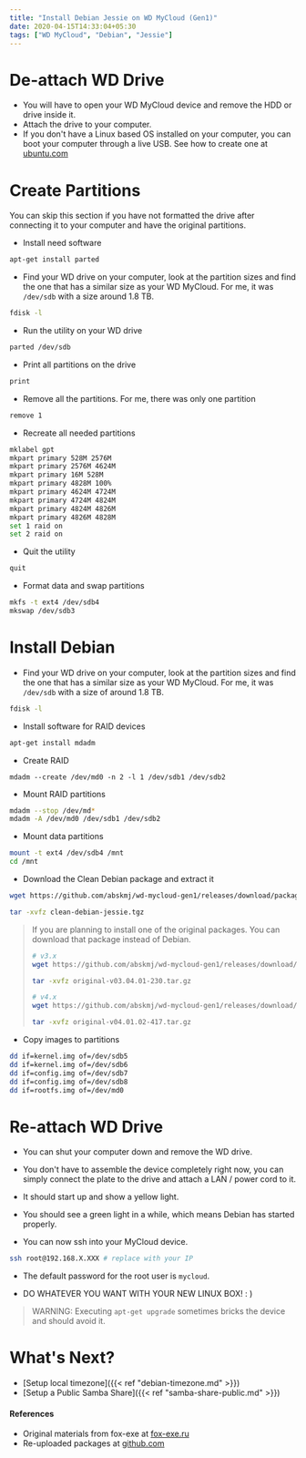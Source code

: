 ```yaml
---
title: "Install Debian Jessie on WD MyCloud (Gen1)"
date: 2020-04-15T14:33:04+05:30
tags: ["WD MyCloud", "Debian", "Jessie"]
---
```


# De-attach WD Drive
- You will have to open your WD MyCloud device and remove the HDD or drive inside it. 
- Attach the drive to your computer.
- If you don't have a Linux based OS installed on your computer, you can boot your computer through a live USB. See how to create one at [ubuntu.com](https://ubuntu.com/tutorials/tutorial-create-a-usb-stick-on-windows#1-overview)

# Create Partitions
You can skip this section if you have not formatted the drive after connecting it to your computer and have the original partitions.

- Install need software
```bash
apt-get install parted
```

- Find your WD drive on your computer, look at the partition sizes and find the one that has a similar size as your WD MyCloud. For me, it was `/dev/sdb` with a size around 1.8 TB.

```bash
fdisk -l
```

- Run the utility on your WD drive
```bash
parted /dev/sdb
```

- Print all partitions on the drive
```bash
print
```

- Remove all the partitions. For me, there was only one partition
```bash
remove 1
```

- Recreate all needed partitions
```bash
mklabel gpt
mkpart primary 528M 2576M
mkpart primary 2576M 4624M
mkpart primary 16M 528M
mkpart primary 4828M 100%
mkpart primary 4624M 4724M
mkpart primary 4724M 4824M
mkpart primary 4824M 4826M
mkpart primary 4826M 4828M
set 1 raid on
set 2 raid on
```
- Quit the utility
```bash
quit
```

- Format data and swap partitions
```bash
mkfs -t ext4 /dev/sdb4
mkswap /dev/sdb3
```

# Install Debian
- Find your WD drive on your computer, look at the partition sizes and find the one that has a similar size as your WD MyCloud. For me, it was `/dev/sdb` with a size of around 1.8 TB.

```bash
fdisk -l
```
- Install software for RAID devices

```bash
apt-get install mdadm
```
- Create RAID
```
mdadm --create /dev/md0 -n 2 -l 1 /dev/sdb1 /dev/sdb2
```

- Mount RAID partitions

```bash
mdadm --stop /dev/md*
mdadm -A /dev/md0 /dev/sdb1 /dev/sdb2
```

- Mount data partitions

```bash
mount -t ext4 /dev/sdb4 /mnt
cd /mnt
```

- Download the Clean Debian package and extract it

```bash
wget https://github.com/abskmj/wd-mycloud-gen1/releases/download/packages/clean-debian-jessie.tgz

tar -xvfz clean-debian-jessie.tgz
```
> If you are planning to install one of the original packages. You can download that package instead of Debian.
> 
> ```bash
> # v3.x
> wget https://github.com/abskmj/wd-mycloud-gen1/releases/download/packages/original-v03.04.01-230.tar.gz
> 
> tar -xvfz original-v03.04.01-230.tar.gz
> 
> # v4.x
> wget https://github.com/abskmj/wd-mycloud-gen1/releases/download/packages/original-v04.01.02-417.tar.gz
> 
> tar -xvfz original-v04.01.02-417.tar.gz
> ```

- Copy images to partitions

```bash
dd if=kernel.img of=/dev/sdb5
dd if=kernel.img of=/dev/sdb6
dd if=config.img of=/dev/sdb7
dd if=config.img of=/dev/sdb8
dd if=rootfs.img of=/dev/md0
```

# Re-attach WD Drive
- You can shut your computer down and remove the WD drive.

- You don't have to assemble the device completely right now, you can simply connect the plate to the drive and attach a LAN / power cord to it.

- It should start up and show a yellow light.
- You should see a green light in a while, which means Debian has started properly.
- You can now ssh into your MyCloud device.
```bash
ssh root@192.168.X.XXX # replace with your IP 
```

- The default password for the root user is `mycloud`.

- DO WHATEVER YOU WANT WITH YOUR NEW LINUX BOX! : )

> WARNING: Executing `apt-get upgrade` sometimes bricks the device and should avoid it.

# What's Next?
- [Setup local timezone]({{< ref "debian-timezone.md" >}})
- [Setup a Public Samba Share]({{< ref "samba-share-public.md" >}})

#### References
- Original materials from fox-exe at [fox-exe.ru](https://fox-exe.ru/WDMyCloud/WDMyCloud-Gen1/)
- Re-uploaded packages at [github.com](https://github.com/abskmj/wd-mycloud-gen1/releases)
